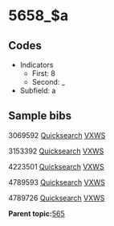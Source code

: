 # 5658\_$a

## Codes

-   Indicators
    -   First: 8
    -   Second: \_
-   Subfield: a

## Sample bibs

3069592 [Quicksearch](https://search.library.yale.edu/catalog/3069592) [VXWS](http://prodorbis.library.yale.edu:7014/vxws/GetHoldingsService?bibId=3069592)

3153392 [Quicksearch](https://search.library.yale.edu/catalog/3153392) [VXWS](http://prodorbis.library.yale.edu:7014/vxws/GetHoldingsService?bibId=3153392)

4223501 [Quicksearch](https://search.library.yale.edu/catalog/4223501) [VXWS](http://prodorbis.library.yale.edu:7014/vxws/GetHoldingsService?bibId=4223501)

4789593 [Quicksearch](https://search.library.yale.edu/catalog/4789593) [VXWS](http://prodorbis.library.yale.edu:7014/vxws/GetHoldingsService?bibId=4789593)

4789726 [Quicksearch](https://search.library.yale.edu/catalog/4789726) [VXWS](http://prodorbis.library.yale.edu:7014/vxws/GetHoldingsService?bibId=4789726)

**Parent topic:**[565](../../tags/565/565.md)

